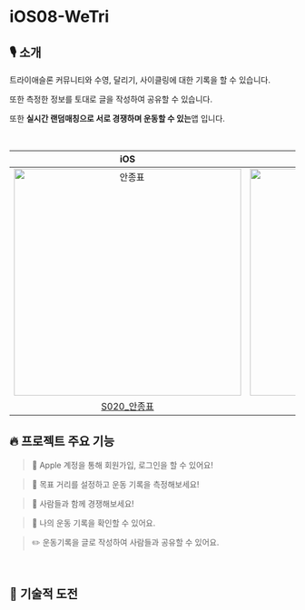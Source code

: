 # iOS08-WeTri

## 🎙️ 소개

트라이애슬론 커뮤니티와 수영, 달리기, 사이클링에 대한 기록을 할 수 있습니다.

또한 측정한 정보를 토대로 글을 작성하여 공유할 수 있습니다.

또한 **실시간 랜덤매칭으로 서로 경쟁하며 운동할 수 있는**앱 입니다.

<br/>

|                                   iOS                                   |                                   iOS                                   |                                  iOS                                   |                                 BE                                  |                                  BE                                   |
| :---------------------------------------------------------------------: | :---------------------------------------------------------------------: | :--------------------------------------------------------------------: | :-----------------------------------------------------------------: | :-------------------------------------------------------------------: |
| <img src="https://github.com/JongPyoAhn.png" width=400px alt="안종표"/> | <img src="https://github.com/MaraMincho.png" width=400px alt="정다함"/> | <img src="https://github.com/WhiteHyun.png" width=400px alt="홍승현"/> | <img src="https://github.com/sjy982.png" width=400px alt="신정용"/> | <img src="https://github.com/wonholim.png" width=400px alt="임원호"/> |
|              [S020\_안종표](https://github.com/JongPyoAhn)              |              [S035\_정다함](https://github.com/MaraMincho)              |              [S043\_홍승현](https://github.com/WhiteHyun)              |              [J078\_신정용](https://github.com/sjy982)              |              [J130\_임원호](https://github.com/wonholim)              |

## 🔥 프로젝트 주요 기능

> 🔑 Apple 계정을 통해 회원가입, 로그인을 할 수 있어요!

> 📏 목표 거리를 설정하고 운동 기록을 측정해보세요!

> 🤼 사람들과 함께 경쟁해보세요!

> 📝 나의 운동 기록을 확인할 수 있어요.

> ✏️ 운동기록을 글로 작성하여 사람들과 공유할 수 있어요.

<!-- > 👤 프로필 편집 화면에서 프로필 이미지와 신체 정보를 수정할 수 있어요! -->

<br/>

## 💪 기술적 도전
